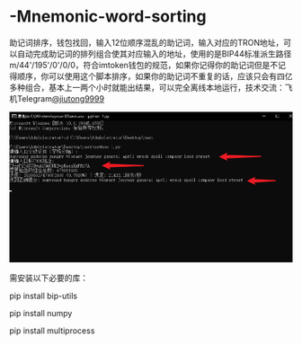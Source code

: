 # -Mnemonic-word-sorting
助记词排序，钱包找回，输入12位顺序混乱的助记词，输入对应的TRON地址，可以自动完成助记词的排列组合使其对应输入的地址，使用的是BIP44标准派生路径 m/44'/195'/0'/0/0，符合imtoken钱包的规范，如果你记得你的助记词但是不记得顺序，你可以使用这个脚本排序，如果你的助记词不重复的话，应该只会有四亿多种组合，基本上一两个小时就能出结果，可以完全离线本地运行，技术交流：飞机Telegram[@jiutong9999](https://t.me/jiutong9999)

![图片描述](photo_2025-03-26_23-19-32.jpg)

需安装以下必要的库：

pip install bip-utils

pip install numpy

pip install multiprocess
